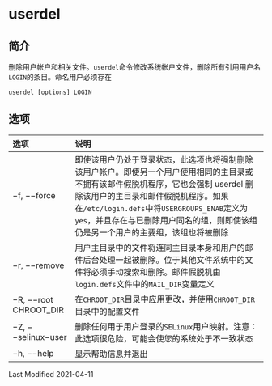 # userdel

## 简介

删除用户帐户和相关文件。`userdel`命令修改系统帐户文件，删除所有引用用户名`LOGIN`的条目。命名用户必须存在

```
userdel [options] LOGIN
```

## 选项

<style>
table th:first-of-type {
    width: 16%;
}
</style>

| 选项                  | 说明                                                                                                                                                                                                                                                                                                           |
| :-------------------- | :------------------------------------------------------------------------------------------------------------------------------------------------------------------------------------------------------------------------------------------------------------------------------------------------------------- |
| −f, −−force           | 即使该用户仍处于登录状态，此选项也将强制删除该用户帐户。即使另一个用户使用相同的主目录或不拥有该邮件假脱机程序，它也会强制 userdel 删除该用户的主目录和邮件假脱机程序。如果在`/etc/login.defs`中将`USERGROUPS_ENAB`定义为`yes`，并且存在与已删除用户同名的组，则即使该组仍是另一个用户的主要组，该组也将被删除 |
| −r, −−remove          | 用户主目录中的文件将连同主目录本身和用户的邮件后台处理一起被删除。位于其他文件系统中的文件将必须手动搜索和删除。邮件假脱机由`login.defs`文件中的`MAIL_DIR`变量定义                                                                                                                                             |
| −R, −−root CHROOT_DIR | 在`CHROOT_DIR`目录中应用更改，并使用`CHROOT_DIR`目录中的配置文件                                                                                                                                                                                                                                               |
| −Z, −−selinux−user    | 删除任何用于用户登录的`SELinux`用户映射。注意：此选项很危险，可能会使您的系统处于不一致状态                                                                                                                                                                                                                    |
| −h, −−help            | 显示帮助信息并退出                                                                                                                                                                                                                                                                                             |

Last Modified 2021-04-11
